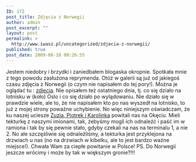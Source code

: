 ```yaml
---
ID: 172
post_title: Zdjęcia z Norwegii
author: admin
post_excerpt: ""
layout: post
permalink: >
  http://www.iwasz.pl/uncategorized/zdjecia-z-norwegii/
published: true
post_date: 2009-08-18 00:26:55
---
```

Jestem niedobry i brzydki i zaniedbałem blogaska okropnie. Spotkała mnie z tego powodu zasłużona reprymenda. Otóż w galerii są już od jakiegoś czasu zdjęcia z Norwegii (o czym nie napisałem do tej pory!). Można je oglądać tu : <a title="Zdjęcia" href="http://www.iwasz.pl/galeria/v/Norwegia2009/" target="_self">zdjęcia</a>. Nie opisałem też ostatniego dnia, tj. co się działo na lotnisku w (koło) Oslo i co się działo po wylądowaniu. Nie działo się w prawdzie wiele, ale to, że nie napisałem kto po nas wyszedł na lotnisko, to już z mojej strony poważne uchybienie. No więc niniejszym oświadczam, że ku naszej uciesze <a title="Zu, Piter &amp; Karolina" href="http://www.iwasz.pl/galeria/v/Norwegia2009/dzien22/img_9178-small.jpg.html" target="_self">Zuzia, Piotrek i Karolinka</a> powitali nas na Okęciu. Mieli tekturkę z naszymi imionami, tak, żebyśmy mogli ich odnaleźć i paść im w ramiona i tak by się pewnie stało, gdyby czekali na nas na terminalu 1, a nie 2. No ale szczęśliwie się odnaleźliśmy, a tekturka jest przyklejona na drzwiach u nas (no na drzwiach w kibelku, ale to jest bardzo ważne miejsce!). Chwała Wam za ciepłe powitanie w Polsce! PS. Do Norwegii jeszcze wrócimy i może by tak w większym gronie?!!!